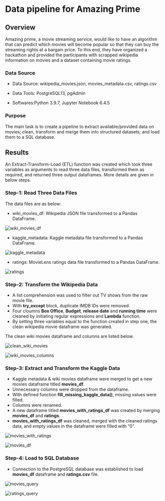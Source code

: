 # Data pipeline for Amazing Prime


## Overview

Amazing prime, a movie streaming service, would like to have an algorithm that can predict which movies will become popular so that they can buy the streaming rights at a bargain price. To this end, they have organized a hackathon and provided the participants with scrapped wikipedia information on movies and a dataset containing movie ratings. 

### Data Source

- Data Source: wikipedia_movies.json, movies_metadata.csv, ratings.csv

- Data Tools: PostgreSQL13, pgAdmin

- Softwares:Python 3.9.7, Jupyter Notebook 6.4.5


### Purpose

The main task is to create a pipeline to extract available/provided data on movies; clean, transform and merge them into structured datasets; and load them to a SQL database.



## Results

An Extract-Transform-Load (ETL) function was created which took three variables as arguments to read three data files, transformed them as required, and returned three output dataframes. More details are given in below steps.

### Step-1: Read Three Data Files

The data files are as below:

- wiki_movies_df: Wikipedia JSON file transformed to a Pandas DataFrame.

![wiki_movies_df]()

- kaggle_metadata: Kaggle metadata file transformed to a Pandas DataFrame.

![kaggle_metadata]()

- ratings: MovieLens ratings data file transformed to a Pandas DataFrame.

![ratings]()


### Step-2:  Transform the Wikipedia Data 

- A list comprehension was used to filter out TV shows from the raw  movie file.
- With **try_except** block, duplicate IMDB IDs were removed.
- Four cloumns **Box Office**, **Budget**, **release date** and **running time** were cleaned by initiating regular expressions and **Lambda** function.
- By setting three variables equal to the function created in step one, the clean wikipedia movie dataframe was generated.

The clean wiki movies dataframe and columns are listed below.

![clean_wiki_movies]()

![wiki_movies_columns]()


### Step-3: Extract and Transform the Kaggle Data

- Kaggle metadata & wiki movies dataframe were merged to get a new movies dataframe titled **movies_df**.
- Unnecessary columns were dropped from the dataframe.
- With defined function **fill_missing_kaggle_data()**, missing values were filled.
- Columns were renamed.
- A new dataframe titled **movies_with_ratings_df** was created by merging **movies_df** and **ratings**.
- **movies_with_ratings_df** was cleaned, merged with the cleaned ratings data, and empty values in the dataframe were filled with “0”.

![movies_with_ratings]()

![movies_df]()


### Step-4: Load to SQL Database

- Connection to the PostgreSQL database was established to load **movies_df** dataframe and **ratings.csv**
file.

![movies_query]()

![ratings_query]()
